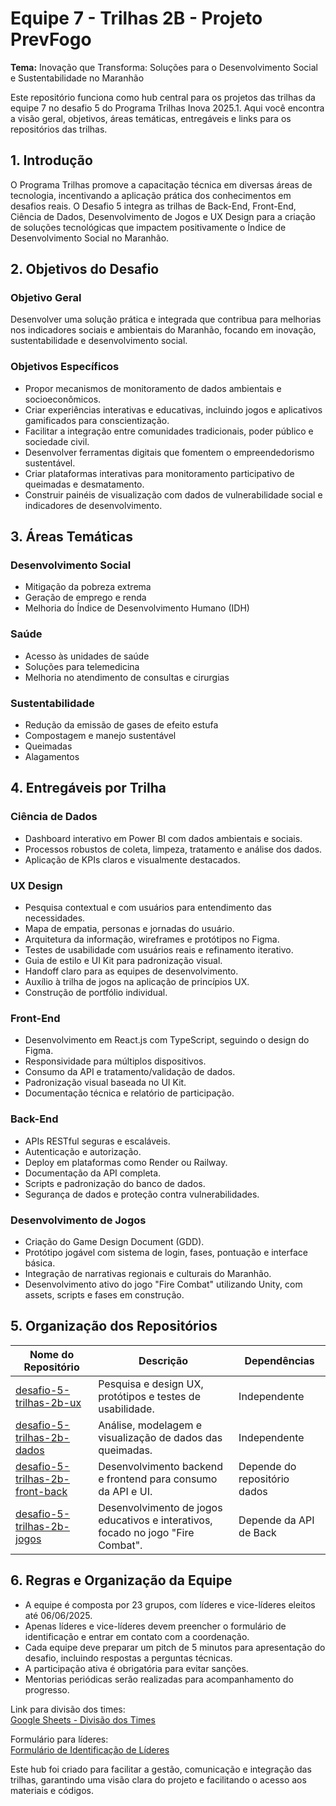# Equipe 7 - Trilhas 2B - Projeto PrevFogo

**Tema:** Inovação que Transforma: Soluções para o Desenvolvimento Social e Sustentabilidade no Maranhão

Este repositório funciona como hub central para os projetos das trilhas da equipe 7 no desafio 5 do Programa Trilhas Inova 2025.1. Aqui você encontra a visão geral, objetivos, áreas temáticas, entregáveis e links para os repositórios das trilhas.

## 1. Introdução

O Programa Trilhas promove a capacitação técnica em diversas áreas de tecnologia, incentivando a aplicação prática dos conhecimentos em desafios reais. O Desafio 5 integra as trilhas de Back-End, Front-End, Ciência de Dados, Desenvolvimento de Jogos e UX Design para a criação de soluções tecnológicas que impactem positivamente o Índice de Desenvolvimento Social no Maranhão.

## 2. Objetivos do Desafio

### Objetivo Geral

Desenvolver uma solução prática e integrada que contribua para melhorias nos indicadores sociais e ambientais do Maranhão, focando em inovação, sustentabilidade e desenvolvimento social.

### Objetivos Específicos

- Propor mecanismos de monitoramento de dados ambientais e socioeconômicos.
- Criar experiências interativas e educativas, incluindo jogos e aplicativos gamificados para conscientização.
- Facilitar a integração entre comunidades tradicionais, poder público e sociedade civil.
- Desenvolver ferramentas digitais que fomentem o empreendedorismo sustentável.
- Criar plataformas interativas para monitoramento participativo de queimadas e desmatamento.
- Construir painéis de visualização com dados de vulnerabilidade social e indicadores de desenvolvimento.

## 3. Áreas Temáticas

### Desenvolvimento Social

- Mitigação da pobreza extrema
- Geração de emprego e renda
- Melhoria do Índice de Desenvolvimento Humano (IDH)

### Saúde

- Acesso às unidades de saúde
- Soluções para telemedicina
- Melhoria no atendimento de consultas e cirurgias

### Sustentabilidade

- Redução da emissão de gases de efeito estufa
- Compostagem e manejo sustentável
- Queimadas
- Alagamentos

## 4. Entregáveis por Trilha

### Ciência de Dados

- Dashboard interativo em Power BI com dados ambientais e sociais.
- Processos robustos de coleta, limpeza, tratamento e análise dos dados.
- Aplicação de KPIs claros e visualmente destacados.

### UX Design

- Pesquisa contextual e com usuários para entendimento das necessidades.
- Mapa de empatia, personas e jornadas do usuário.
- Arquitetura da informação, wireframes e protótipos no Figma.
- Testes de usabilidade com usuários reais e refinamento iterativo.
- Guia de estilo e UI Kit para padronização visual.
- Handoff claro para as equipes de desenvolvimento.
- Auxílio à trilha de jogos na aplicação de princípios UX.
- Construção de portfólio individual.

### Front-End

- Desenvolvimento em React.js com TypeScript, seguindo o design do Figma.
- Responsividade para múltiplos dispositivos.
- Consumo da API e tratamento/validação de dados.
- Padronização visual baseada no UI Kit.
- Documentação técnica e relatório de participação.

### Back-End

- APIs RESTful seguras e escaláveis.
- Autenticação e autorização.
- Deploy em plataformas como Render ou Railway.
- Documentação da API completa.
- Scripts e padronização do banco de dados.
- Segurança de dados e proteção contra vulnerabilidades.

### Desenvolvimento de Jogos

- Criação do Game Design Document (GDD).
- Protótipo jogável com sistema de login, fases, pontuação e interface básica.
- Integração de narrativas regionais e culturais do Maranhão.
- Desenvolvimento ativo do jogo "Fire Combat" utilizando Unity, com assets, scripts e fases em construção.

## 5. Organização dos Repositórios

| Nome do Repositório                          | Descrição                                                  | Dependências                  |
|---------------------------------------------|------------------------------------------------------------|------------------------------|
| [desafio-5-trilhas-2b-ux](https://github.com/equipe-7-trilhas-2b/desafio-5-trilhas-2b-ux)           | Pesquisa e design UX, protótipos e testes de usabilidade.   | Independente                 |
| [desafio-5-trilhas-2b-dados](https://github.com/equipe-7-trilhas-2b/desafio-5-trilhas-2b-dados)     | Análise, modelagem e visualização de dados das queimadas.   | Independente                 |
| [desafio-5-trilhas-2b-front-back](https://github.com/equipe-7-trilhas-2b/desafio-5-trilhas-2b-front-back) | Desenvolvimento backend e frontend para consumo da API e UI. | Depende do repositório dados |
| [desafio-5-trilhas-2b-jogos](https://github.com/equipe-7-trilhas-2b/desafio-5-trilhas-2b-jogos)     | Desenvolvimento de jogos educativos e interativos, focado no jogo "Fire Combat". | Depende da API de Back |

## 6. Regras e Organização da Equipe

- A equipe é composta por 23 grupos, com líderes e vice-líderes eleitos até 06/06/2025.
- Apenas líderes e vice-líderes devem preencher o formulário de identificação e entrar em contato com a coordenação.
- Cada equipe deve preparar um pitch de 5 minutos para apresentação do desafio, incluindo respostas a perguntas técnicas.
- A participação ativa é obrigatória para evitar sanções.
- Mentorias periódicas serão realizadas para acompanhamento do progresso.

Link para divisão dos times:  
[Google Sheets - Divisão dos Times](https://docs.google.com/spreadsheets/d/1Php5WIQ9cE_R-OZS11vIpcsrbYxNr7Ug4sZfLbOLOGM/edit?usp=sharing)  

Formulário para líderes:  
[Formulário de Identificação de Líderes](https://forms.gle/CqGcCftbnVevHJ787)

Este hub foi criado para facilitar a gestão, comunicação e integração das trilhas, garantindo uma visão clara do projeto e facilitando o acesso aos materiais e códigos.
